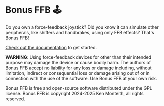 # Bonus FFB 🕹️

Do you own a force-feedback joystick? Did you know it can simulate other peripherals, like shifters and handbrakes, using only FFB effects? That's Bonus FFB!

[Check out the documentation](https://kgmonteith.github.io/Bonus-FFB/) to get started.

**WARNING**: Using force-feedback devices for other than their intended purpose may damage the device or cause bodily harm. The authors of Bonus FFB accept no liability for any loss or damage including, without limitation, indirect or consequential loss or damage arising out of or in connection with the use of the software. Use Bonus FFB at your own risk.

Bonus FFB is free and open-source software distributed under the GPL license. Bonus FFB is copyright 2024-2025 Ken Monteith, all rights reserved.